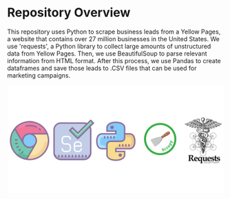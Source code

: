 # Repository Overview
This repository uses Python to scrape business leads from a Yellow Pages, a website that contains over 27 million businesses in the United States. We use 'requests', a Python library to collect large amounts of unstructured data from Yellow Pages. Then, we use BeautifulSoup to parse relevant information from HTML format. After this process, we use Pandas to create dataframes and save those leads to .CSV files that can be used for marketing campaigns. 

![Python-Cover](images/python-image.jpg)